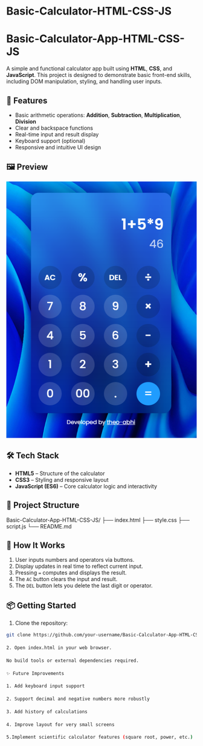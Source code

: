# Basic-Calculator-HTML-CSS-JS

# Basic-Calculator-App-HTML-CSS-JS

A simple and functional calculator app built using **HTML**, **CSS**, and **JavaScript**. This project is designed to demonstrate basic front-end skills, including DOM manipulation, styling, and handling user inputs.

## 🚀 Features

- Basic arithmetic operations: **Addition**, **Subtraction**, **Multiplication**, **Division**
- Clear and backspace functions
- Real-time input and result display
- Keyboard support (optional)
- Responsive and intuitive UI design

## 🖼️ Preview

![App Screenshot](./assets/Calculator.png)

## 🛠️ Tech Stack

- **HTML5** – Structure of the calculator
- **CSS3** – Styling and responsive layout
- **JavaScript (ES6)** – Core calculator logic and interactivity

## 📁 Project Structure

Basic-Calculator-App-HTML-CSS-JS/
├── index.html
├── style.css
├── script.js
└── README.md

## 🧠 How It Works

1. User inputs numbers and operators via buttons.
2. Display updates in real time to reflect current input.
3. Pressing `=` computes and displays the result.
4. The `AC` button clears the input and result.
5. The `DEL` button lets you delete the last digit or operator.

## 📦 Getting Started

1. Clone the repository:

```bash
git clone https://github.com/your-username/Basic-Calculator-App-HTML-CSS-JS.git

2. Open index.html in your web browser.

No build tools or external dependencies required.

✨ Future Improvements

1. Add keyboard input support

2. Support decimal and negative numbers more robustly

3. Add history of calculations

4. Improve layout for very small screens

5.Implement scientific calculator features (square root, power, etc.)

```

